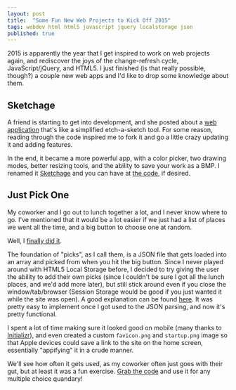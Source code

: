 ```yaml
---
layout: post
title:  "Some Fun New Web Projects to Kick Off 2015"
tags: webdev html html5 javascript jquery localstorage json
published: true
---
```


2015 is apparently the year that I get inspired to work on web projects again, and rediscover the joys of the change-refresh cycle, JavaScript/jQuery, and HTML5. I just finished (is that really possible, though?) a couple new web apps and I'd like to drop some knowledge about them.

<!--more-->

## Sketchage

A friend is starting to get into development, and she posted about a [web application](https://mixophrygian.github.io) that's like a simplified etch-a-sketch tool. For some reason, reading through the code inspired me to fork it and go a little crazy updating it and adding features.

In the end, it became a more powerful app, with a color picker, two drawing modes, better resizing tools, and the ability to save your work as a BMP. I renamed it [Sketchage](https://codname.neb.host/sketchage) and you can have at [the code](https://github.com/michaelchadwick/Etcha-sketch), if desired.

## Just Pick One

My coworker and I go out to lunch together a lot, and I never know where to go. I've mentioned that it would be a lot easier if we just had a list of places we went all the time, and a big button to choose one at random.

Well, I [finally did it](http://jpo.codana.me).

The foundation of "picks", as I call them, is a JSON file that gets loaded into an array and picked from when you hit the big button. Since I never played around with HTML5 Local Storage before, I decided to try giving the user the ability to add their own picks (since I couldn't be sure I got all the lunch places, and we'd add more later), but still stick around even if you close the window/tab/browser (Session Storage would be good if you just wanted it while the site was open). A good explanation can be found [here](https://blog.safaribooksonline.com/2013/10/10/how-to-use-html5-local-storage/). It was pretty easy to implement once I got used to the JSON parsing, and now it's pretty functional.

I spent a lot of time making sure it looked good on mobile (many thanks to [Initializr](https://initializr.com)), and even created a custom `favicon.png` and `startup.png` image so that Apple devices could save a link to the site on the home screen, essentially "appifying" it in a crude manner.

We'll see how often it gets used, as my coworker often just goes with their gut, but at least it was a fun exercise. [Grab the code](https://github.com/michaelchadwick/just-pick-one) and use it for any multiple choice quandary!
